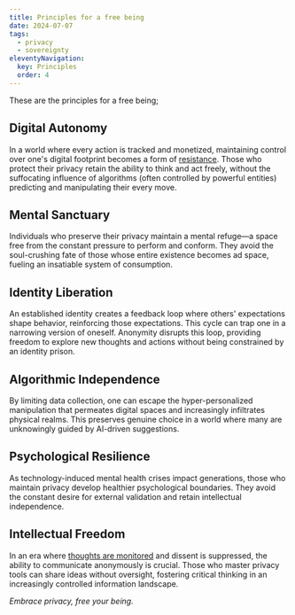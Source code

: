```yaml
---
title: Principles for a free being
date: 2024-07-07
tags:
  - privacy
  - sovereignty
eleventyNavigation:
  key: Principles
  order: 4
---
```

These are the principles for a free being; 
## Digital Autonomy
In a world where every action is tracked and monetized, maintaining control over one's digital footprint becomes a form of [resistance](/archive/2024/embracing-monero/). Those who protect their privacy retain the ability to think and act freely, without the suffocating influence of algorithms (often controlled by powerful entities) predicting and manipulating their every move.

## Mental Sanctuary
Individuals who preserve their privacy maintain a mental refuge—a space free from the constant pressure to perform and conform. They avoid the soul-crushing fate of those whose entire existence becomes ad space, fueling an insatiable system of consumption.

## Identity Liberation
An established identity creates a feedback loop where others' expectations shape behavior, reinforcing those expectations. This cycle can trap one in a narrowing version of oneself. Anonymity disrupts this loop, providing freedom to explore new thoughts and actions without being constrained by an identity prison.

## Algorithmic Independence
By limiting data collection, one can escape the hyper-personalized manipulation that permeates digital spaces and increasingly infiltrates physical realms. This preserves genuine choice in a world where many are unknowingly guided by AI-driven suggestions.

## Psychological Resilience
As technology-induced mental health crises impact generations, those who maintain privacy develop healthier psychological boundaries. They avoid the constant desire for external validation and retain intellectual independence.

## Intellectual Freedom
In an era where [thoughts are monitored](/archive/2024/chinese-keyboards) and dissent is suppressed, the ability to communicate anonymously is crucial. Those who master privacy tools can share ideas without oversight, fostering critical thinking in an increasingly controlled information landscape.

*Embrace privacy, free your being.*